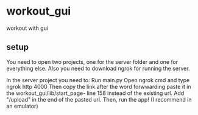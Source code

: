 # workout_gui

workout with gui

## setup

You need to open two projects, one for the server folder and one for everything else.
Also you need to download ngrok for running the server.

In the server project you need to:
Run main.py
Open ngrok cmd and type ngrok http 4000
Then copy the link after the word forwwarding
paste it in the workout_gui/lib/start_page- line 158 instead of the existing url.
Add "/upload" in the end of the pasted url.
Then, run the app! (I recommend in an emulator)




